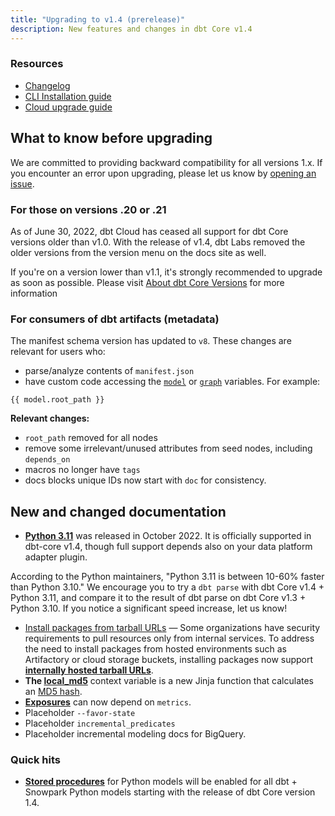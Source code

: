 ```yaml
---
title: "Upgrading to v1.4 (prerelease)"
description: New features and changes in dbt Core v1.4
---
```

### Resources

- [Changelog](https://github.com/dbt-labs/dbt-core/blob/1.4.latest/CHANGELOG.md)
- [CLI Installation guide](/docs/get-started/installation)
- [Cloud upgrade guide](/docs/dbt-versions/upgrade-core-in-cloud)

## What to know before upgrading

We are committed to providing backward compatibility for all versions 1.x. If you encounter an error upon upgrading, please let us know by [opening an issue](https://github.com/dbt-labs/dbt-core/issues/new).

### For those on versions .20 or .21

As of June 30, 2022, dbt Cloud has ceased all support for dbt Core versions older than v1.0. With the release of v1.4, dbt Labs removed the older versions from the version menu on the docs site as well. 

If you're on a version lower than v1.1, it's strongly recommended to upgrade as soon as possible.
Please visit [About dbt Core Versions](/dbt-versions/core) for more information

### For consumers of dbt artifacts (metadata)

The manifest schema version has updated to `v8`.
These changes are relevant for users who:
- parse/analyze contents of `manifest.json`
- have custom code accessing the [`model`](https://docs.getdbt.com/reference/dbt-jinja-functions/model) or [`graph`](https://docs.getdbt.com/reference/dbt-jinja-functions/graph) variables. For example:

```
{{ model.root_path }}
```

**Relevant changes:**
- `root_path` removed for all nodes
- remove some irrelevant/unused attributes from seed nodes, including `depends_on`
- macros no longer have `tags`
- docs blocks unique IDs now start with `doc` for consistency. 

## New and changed documentation

- **[Python 3.11](/faqs/Core/install-python-compatibility)**  was released in October 2022. It is officially supported in dbt-core v1.4, though full support depends also on your data platform adapter plugin.

According to the Python maintainers, "Python 3.11 is between 10-60% faster than Python 3.10." We encourage you to try a `dbt parse` with dbt Core v1.4 + Python 3.11, and compare it to the result of dbt parse on dbt Core v1.3 + Python 3.10. If you notice a significant speed increase, let us know!
- [Install packages from tarball URLs](/docs/build/packages) &mdash; Some organizations have security requirements to pull resources only from internal services. To address the need to install packages from hosted environments such as Artifactory or cloud storage buckets, installing packages now support **[internally hosted tarball URLs](/docs/build/packages)**. 
- **The [local_md5](/referencedbt-jinja-functions/local-md5)** context variable is a new Jinja function that calculates an [MD5 hash](https://en.wikipedia.org/wiki/MD5).
- **[Exposures](/docs/build/exposures)** can now depend on `metrics`.
- Placeholder `--favor-state`
- Placeholder `incremental_predicates`
- Placeholder incremental modeling docs for BigQuery.


### Quick hits

- **[Stored procedures](/docs/build/python-models##Specific-data-platforms)** for Python models will be enabled for all dbt + Snowpark Python models starting with the release of dbt Core version 1.4.

